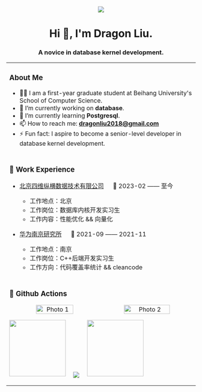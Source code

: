 <h1 align="center">
    <img src="https://readme-typing-svg.herokuapp.com/?lines=printf(%22Hello%2C%20World!%22);Welcome%20to%20my%20Github!&center=true&size=27">
</h1>

<h1 align="center">Hi 👋, I'm Dragon Liu.</h1>
<h3 align="center">A novice in database kernel development.</h3>

<table align="center">
<tr><td>

###  About Me
- 🧑‍💻 I am a first-year graduate student at Beihang University's School of Computer Science.
- 🔭 I’m currently working on **database**.
- 🌱 I’m currently learning **Postgresql**.
- 📫 How to reach me: **dragonliu2018@gmail.com**
- ⚡ Fun fact: I aspire to become a senior-level developer in database kernel development.
<!-- - 😄 Pronouns: ...
- 👯 I’m looking to collaborate on ...
- 🤔 I’m looking for help with ...
- 💬 Ask me about ... -->

</td></tr>
    
<tr>
<td>
  
### 🏢 Work Experience

- [北京四维纵横数据技术有限公司](https://www.ymatrix.cn/) &emsp; 📌 2023-02 —— 至今
  - 工作地点：北京
  - 工作岗位：数据库内核开发实习生
  - 工作内容：性能优化 && 向量化

- [华为南京研究所](https://www.huawei.com/cn/gallery/photos/facilities/nanjing-research-center-b) &emsp; 📌 2021-09 —— 2021-11
  - 工作地点：南京
  - 工作岗位：C++后端开发实习生
  - 工作方向：代码覆盖率统计 && cleancode

</td>
</tr>

<tr>
    <td>
        
### 🎉 Github Actions

<div style="text-align: center;">
  <img src="https://readmestats.999857.xyz/api/top-langs?username=dragonliu2018&show_icons=true&locale=en&layout=compact" alt="Photo 1" style="display: inline-block; width: 45%;">
  <img align="right" src="https://readmestats.999857.xyz/api?username=dragonliu2018&show_icons=true&locale=en" alt="Photo 2" style="display: inline-block; width: 50%;">
</div>

<!-- github-readme-streak-stats 连续提交代码天数记录 -->
<img width="150" src="https://cdn.jsdelivr.net/gh/sun0225SUN/sun0225SUN/assets/images/left.png" />&emsp;
<img align="center" src="https://github-readme-streak-stats.herokuapp.com/?user=dragonliu2018&" />
&emsp;<img width="150" src="https://cdn.jsdelivr.net/gh/sun0225SUN/sun0225SUN/assets/images/right.png" />

</td>
</tr>

</table>



